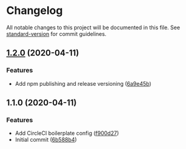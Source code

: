 # Changelog

All notable changes to this project will be documented in this file. See [standard-version](https://github.com/conventional-changelog/standard-version) for commit guidelines.

## [1.2.0](https://github.com/kgoedecke/node-app-boilerplate/compare/v1.1.0...v1.2.0) (2020-04-11)


### Features

* Add npm publishing and release versioning ([6a9e45b](https://github.com/kgoedecke/node-app-boilerplate/commit/6a9e45b05f6dcd7ab55cb04b0c97e50645c48cef))

## 1.1.0 (2020-04-11)


### Features

* Add CircleCI boilerplate config ([f900d27](https://github.com/kgoedecke/node-app-boilerplate/commit/f900d27885a05d3598a02d140c7d4910c8212835))
* Initial commit ([6b588b4](https://github.com/kgoedecke/node-app-boilerplate/commit/6b588b42ef2c83b4991153191b43e30a78f57d51))
